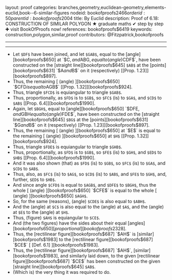 layout: proof
categories: branches,geometry,euclidean-geometry,elements-euclid,book--6-similar-figures
nodeid: bookofproofs$2466
orderid: 50
parentid: bookofproofs$2004
title: By Euclid
description:  Proof of 6.18: CONSTRUCTION OF SIMILAR POLYGON &#9733; graduate maths &#10004; step by step &#10010; visit BookOfProofs now!
references: bookofproofs$6419
keywords: construction,polygon,similar,proof
contributors: @Fitzpatrick,bookofproofs

---


---



* Let `$DF$` have been joined, and let `$GAB$`, equal to the [angle][bookofproofs$650] at `$C$`, and `$ABG$`, equal to (angle) `$CDF$`, have been constructed on the [straight line][bookofproofs$645] `$AB$` at the [points][bookofproofs$631] `$A$` and `$B$` on it (respectively) [[Prop. 1.23]][bookofproofs$897].
* Thus, the remaining [ (angle) ][bookofproofs$650] `$CFD$` is equal to `$AGB$` [[Prop. 1.32]][bookofproofs$924].
* Thus, triangle `$FCD$` is equiangular to triangle `$GAB$`.
* Thus, proportionally, as `$FD$` is to `$GB$`, so `$FC$` (is) to `$GA$`, and `$CD$` to `$AB$` [[Prop. 6.4]][bookofproofs$1990].
* Again, let `$BGH$`, equal to [angle][bookofproofs$650] `$DFE$`, and `$GBH$` equal to (angle) `$FDE$`, have been constructed on the [straight line][bookofproofs$645] `$BG$` at the [points][bookofproofs$631] `$G$` and `$B$` on it (respectively) [[Prop. 1.23]][bookofproofs$897].
* Thus, the remaining [ (angle) ][bookofproofs$650] at `$E$` is equal to the remaining [ (angle) ][bookofproofs$650] at `$H$` [[Prop. 1.32]][bookofproofs$924].
* Thus, triangle `$FDE$` is equiangular to triangle `$GHB$`.
* Thus, proportionally, as `$FD$` is to `$GB$`, so `$FE$` (is) to `$GH$`, and `$ED$` to `$HB$` [[Prop. 6.4]][bookofproofs$1990].
* And it was also shown (that) as `$FD$` (is) to `$GB$`, so `$FC$` (is) to `$GA$`, and `$CD$` to `$AB$`.
* Thus, also, as `$FC$` (is) to `$AG$`, so `$CD$` (is) to `$AB$`, and `$FE$` to `$GH$`, and, further, `$ED$` to `$HB$`.
* And since angle `$CFD$` is equal to `$AGB$`, and `$DFE$` to `$BGH$`, thus the whole [ (angle) ][bookofproofs$650] `$CFE$` is equal to the whole [ (angle) ][bookofproofs$650] `$AGH$`.
* So, for the same (reasons), (angle) `$CDE$` is also equal to `$ABH$`.
* And the (angle) at `$C$` is also equal to the (angle) at `$A$`, and the (angle) at `$E$` to the (angle) at `$H$`.
* Thus, (figure) `$AH$` is equiangular to `$CE$`.
* And (the two figures) have the sides about their equal [angles][bookofproofs$650] [proportional][bookofproofs$2328].
* Thus, the [rectilinear figure][bookofproofs$687] `$AH$` is [similar][bookofproofs$1983] to the [rectilinear figure][bookofproofs$687] `$CE$` [ [Def. 6.1] ][bookofproofs$1983].
* Thus, the [rectilinear figure][bookofproofs$687] `$AH$`, [similar][bookofproofs$1983], and similarly laid down, to the given [rectilinear figure][bookofproofs$687] `$CE$` has been constructed on the given [straight line][bookofproofs$645] `$AB$`.
* (Which is) the very thing it was required to do.
